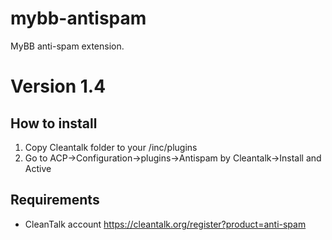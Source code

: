 # mybb-antispam
MyBB anti-spam extension.
# Version 1.4

## How to install

1) Copy Cleantalk folder to your <mybb root directory>/inc/plugins
2) Go to ACP->Configuration->plugins->Antispam by Cleantalk->Install and Active

## Requirements

* CleanTalk account https://cleantalk.org/register?product=anti-spam